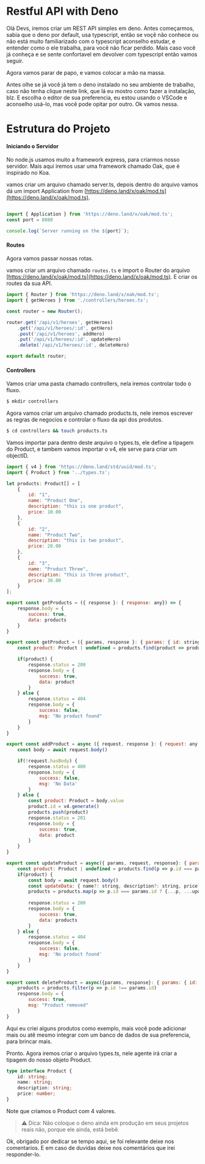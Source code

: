 # Restful API with Deno

Olá Devs, iremos criar um REST API simples em deno.
Antes começarmos, sabia que o deno por default, usa typescript, então se voçê não conhece ou não está muito familiarizado com o typescript aconselho estudar, e entender como o ele trabalha, para você não ficar perdido. Mais caso você já conheça e se sente confortavel em devolver com  typescript então vamos seguir.

Agora vamos parar de papo, e vamos colocar a mão na massa.

Antes olhe se já você já tem o deno instalado no seu ambiente de trabalho, caso não tenha clique neste link, que lá eu mostro como fazer a instalação, blz.
E escolha o editor de sua preferencia, eu estou usando o VSCode e aconselho usá-lo, mas você pode opitar por outro. Ok vamos nessa.

# Estrutura do Projeto

#### Iniciando o Servidor
No node.js usamos muito a framework express, para criarmos nosso servidor. Mais aqui iremos usar uma framework chamado Oak, que é inspirado no Koa.

vamos criar um arquivo chamado server.ts, depois dentro do arquivo vamos dá um import Application from [https://deno.land/x/oak/mod.ts](https://deno.land/x/oak/mod.ts).

```javascript

import { Application } from 'https://deno.land/x/oak/mod.ts';
const port = 8080

console.log(`Server running on the ${port}`);
```

#### Routes
Agora vamos passar nossas rotas.

vamos criar um arquivo chamado `routes.ts` e import o Router do arquivo [https://deno.land/x/oak/mod.ts](https://deno.land/x/oak/mod.ts). E criar os routes da sua API.
```javascript
import { Router } from 'https://deno.land/x/oak/mod.ts';
import { getHeroes } from './controllers/heroes.ts';

const router = new Router();

router.get('/api/v1/heroes', getHeroes)
    .get('/api/v1/heroes/:id', getHero)
    .post('/api/v1/heroes', addHero)
    .put('/api/v1/heroes/:id', updateHero)
    .delete('/api/v1/heroes/:id', deleteHero)

export default router;
```

#### Controllers
Vamos criar uma pasta chamado controllers, nela iremos controlar todo o fluxo.
```bash
$ mkdir controllers
```

Agora vamos criar um arquivo chamado products.ts, nele iremos escrever as regras de negocios e controlar o fluxo da api dos produtos.
```bash
$ cd controllers && touch products.ts
```

Vamos importar para dentro deste arquivo o types.ts, ele define a tipagem do Product, e tambem vamos importar o v4, ele serve para criar um objectID.
```javascript
import { v4 } from 'https://deno.land/std/uuid/mod.ts';
import { Product } from '../types.ts';

let products: Product[] = [
    {
        id: "1",
        name: "Product One",
        description: "this is one product",
        price: 10.00
    },
    {
        id: "2",
        name: "Product Two",
        description: "this is two product",
        price: 20.00
    },
    { 
        id: "3",
        name: "Product Three",
        description: "this is three product",
        price: 30.00
    }
];

export const getProducts = ({ response }: { response: any}) => {
    response.body = {
        success: true,
        data: products
    }
}

export const getProduct = ({ params, response }: { params: { id: string }, response: any }) => {
    const product: Product | undefined = products.find(product => product.id === params.id);

    if(product) {
        response.status = 200
        response.body = {
            success: true,
            data: product
        }
    } else {
        response.status = 404
        response.body = {
            success: false,
            msg: "No product found"
        }
    }
}

export const addProduct = async ({ request, response }: { request: any, response: any}) => {
    const body = await request.body()

    if(!request.hasBody) {
        response.status = 400
        response.body = {
            success: false,
            msg: 'No Data'
        }
    } else {
        const product: Product = body.value
        product.id = v4.generate()
        products.push(product)
        response.status = 201
        response.body = {
            success: true,
            data: product
        }
    }
}

export const updateProduct = async({ params, request, response}: { params: { id: string }, request: any, response: any }) => {
    const product: Product | undefined = products.find(p => p.id === params.id)
    if(product) {
        const body = await request.body()
        const updateData: { name?: string, description?: string, price?: number } = body.value
        products = products.map(p => p.id === params.id ? {...p, ...updateData } : p)
        
        response.status = 200
        response.body = {
            success: true,
            data: products
        }
    } else {
        response.status = 404
        response.body = {
            success: false,
            msg: 'No product found'
        }
    }
}

export const deleteProduct = async({params, response}: { params: { id: string }, response: any }) => {
    products = products.filter(p => p.id !== params.id)
    response.body = {
        success: true,
        msg: "Product removed"
    } 
}
```
Aqui eu criei alguns produtos como exemplo, mais você pode adicionar mais ou atê mesmo integrar com um banco de dados de sua preferencia, para brincar mais.

Pronto. Agora iremos criar o arquivo types.ts, nele agente irá criar a tipagem do nosso objeto Product.
```typescript
type interface Product {
    id: string;
    name: string;
    description: string;
    price: number;
}
```
Note que criamos o Product com 4 valores.

> :warning: Dica: Não coloque o deno ainda em produção em seus projetos reais não, porque ele ainda, está bebê.

Ok, obrigado por dedicar se tempo aqui, se foi relevante deixe nos comentarios. E em caso de duvidas deixe nos comentários que irei responder-lo.
